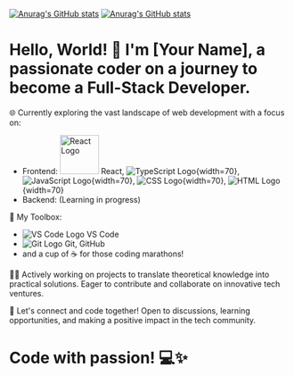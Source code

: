 <!---
Kommentar som ikke vises ;-)
--->

[![Anurag's GitHub stats](https://github-readme-stats.vercel.app/api/top-langs/?username=SamuelKodehode&layout=compact&theme=radical)](https://github.com/anuraghazra/github-readme-stats)
[![Anurag's GitHub stats](https://github-readme-stats.vercel.app/api?username=SamuelKodehode&theme=radical)](https://github.com/anuraghazra/github-readme-stats)
# Hello, World! 👋 I'm [Your Name], a passionate coder on a journey to become a Full-Stack Developer.

🌐 Currently exploring the vast landscape of web development with a focus on:

- Frontend: [<img src="https://cdn.freebiesupply.com/logos/large/2x/react-1-logo-png-transparent.png" alt="React Logo" width="70" style="max-width: 70px;">](https://reactjs.org/) React, ![TypeScript Logo](https://encrypted-tbn0.gstatic.com/images?q=tbn:ANd9GcQOFgnZ04TSFLaNN1dJBzBRw7sXvMxZQOjvfA&usqp=CAU){width=70}, ![JavaScript Logo](https://upload.wikimedia.org/wikipedia/commons/thumb/6/6a/JavaScript-logo.png/768px-JavaScript-logo.png){width=70}, ![CSS Logo](https://upload.wikimedia.org/wikipedia/commons/thumb/6/62/CSS3_logo.svg/1024px-CSS3_logo.svg.png){width=70}, ![HTML Logo](https://upload.wikimedia.org/wikipedia/commons/thumb/6/61/HTML5_logo_and_wordmark.svg/512px-HTML5_logo_and_wordmark.svg.png){width=70}
- Backend: (Learning in progress)

🚀 My Toolbox:
  - ![VS Code Logo](url_to_vscode_logo) VS Code
  - ![Git Logo](url_to_git_logo) Git, GitHub
  - and a cup of ☕ for those coding marathons!

👩‍💻 Actively working on projects to translate theoretical knowledge into practical solutions. Eager to contribute and collaborate on innovative tech ventures.

🌟 Let's connect and code together! Open to discussions, learning opportunities, and making a positive impact in the tech community.

# Code with passion! 💻✨

